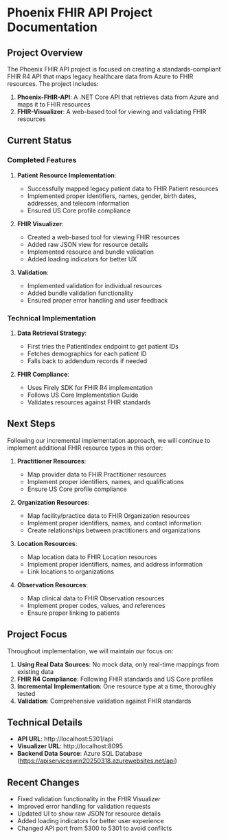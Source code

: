 # Phoenix FHIR API Project Documentation

## Project Overview

The Phoenix FHIR API project is focused on creating a standards-compliant FHIR R4 API that maps legacy healthcare data from Azure to FHIR resources. The project includes:

1. **Phoenix-FHIR-API**: A .NET Core API that retrieves data from Azure and maps it to FHIR resources
2. **FHIR-Visualizer**: A web-based tool for viewing and validating FHIR resources

## Current Status

### Completed Features

1. **Patient Resource Implementation**:
   - Successfully mapped legacy patient data to FHIR Patient resources
   - Implemented proper identifiers, names, gender, birth dates, addresses, and telecom information
   - Ensured US Core profile compliance

2. **FHIR Visualizer**:
   - Created a web-based tool for viewing FHIR resources
   - Added raw JSON view for resource details
   - Implemented resource and bundle validation
   - Added loading indicators for better UX

3. **Validation**:
   - Implemented validation for individual resources
   - Added bundle validation functionality
   - Ensured proper error handling and user feedback

### Technical Implementation

1. **Data Retrieval Strategy**:
   - First tries the PatientIndex endpoint to get patient IDs
   - Fetches demographics for each patient ID
   - Falls back to addendum records if needed

2. **FHIR Compliance**:
   - Uses Firely SDK for FHIR R4 implementation
   - Follows US Core Implementation Guide
   - Validates resources against FHIR standards

## Next Steps

Following our incremental implementation approach, we will continue to implement additional FHIR resource types in this order:

1. **Practitioner Resources**:
   - Map provider data to FHIR Practitioner resources
   - Implement proper identifiers, names, and qualifications
   - Ensure US Core profile compliance

2. **Organization Resources**:
   - Map facility/practice data to FHIR Organization resources
   - Implement proper identifiers, names, and contact information
   - Create relationships between practitioners and organizations

3. **Location Resources**:
   - Map location data to FHIR Location resources
   - Implement proper identifiers, names, and address information
   - Link locations to organizations

4. **Observation Resources**:
   - Map clinical data to FHIR Observation resources
   - Implement proper codes, values, and references
   - Ensure proper linking to patients

## Project Focus

Throughout implementation, we will maintain our focus on:

1. **Using Real Data Sources**: No mock data, only real-time mappings from existing data
2. **FHIR R4 Compliance**: Following FHIR standards and US Core profiles
3. **Incremental Implementation**: One resource type at a time, thoroughly tested
4. **Validation**: Comprehensive validation against FHIR standards

## Technical Details

- **API URL**: http://localhost:5301/api
- **Visualizer URL**: http://localhost:8095
- **Backend Data Source**: Azure SQL Database (https://apiserviceswin20250318.azurewebsites.net/api)

## Recent Changes

- Fixed validation functionality in the FHIR Visualizer
- Improved error handling for validation requests
- Updated UI to show raw JSON for resource details
- Added loading indicators for better user experience
- Changed API port from 5300 to 5301 to avoid conflicts
